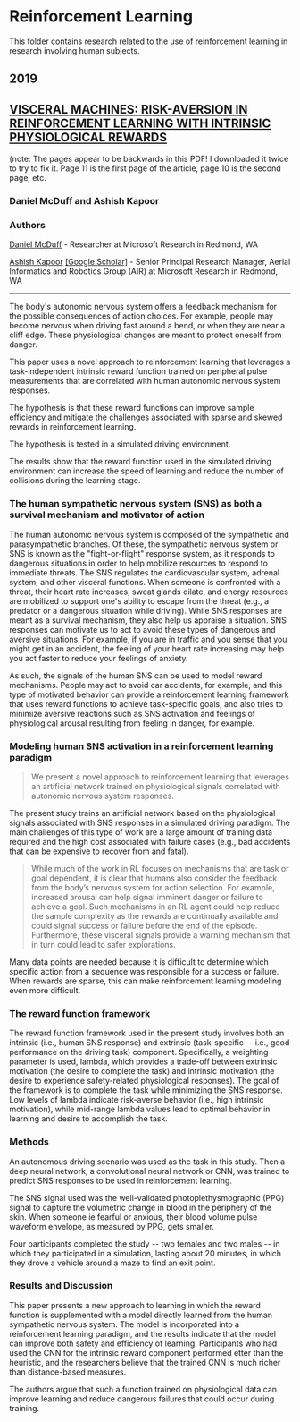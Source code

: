 
# Reinforcement Learning

This folder contains research related to the use of reinforcement learning in research involving human subjects.

## 2019

##  [VISCERAL MACHINES: RISK-AVERSION IN REINFORCEMENT LEARNING WITH INTRINSIC PHYSIOLOGICAL REWARDS](McDuff_Kapoor.pdf)

(note: The pages appear to be backwards in this PDF! I downloaded it twice to try to fix it.  Page 11 is the first page of the article, page 10 is the second page, etc.

### Daniel McDuff and Ashish Kapoor

### Authors

[Daniel McDuff](https://www.microsoft.com/en-us/research/people/damcduff/) - Researcher at Microsoft Research in Redmond, WA

[Ashish Kapoor](https://www.microsoft.com/en-us/research/people/akapoor/) [[Google Scholar]](https://scholar.google.com/citations?user=4D1n8scAAAAJ&hl=en) - Senior Principal Research Manager, Aerial Informatics and Robotics Group (AIR) at Microsoft Research in Redmond, WA

---

The body's autonomic nervous system offers a feedback mechanism for the possible consequences of action choices.  For example, people may become nervous when driving fast around a bend, or when they are near a cliff edge.  These physiological changes are meant to protect oneself from danger.  

This paper uses a novel approach to reinforcement learning that leverages a task-independent intrinsic reward function trained on peripheral pulse measurements that are correlated with human autonomic nervous system responses.

The hypothesis is that these reward functions can improve sample efficiency and mitigate the challenges associated with sparse and skewed rewards in reinforcement learning.

The hypothesis is tested in a simulated driving environment.  

The results show that the reward function used in the simulated driving environment can increase the speed of learning and reduce the number of collisions during the learning stage.

### The human sympathetic nervous system (SNS) as both a survival mechanism and motivator of action

The human autonomic nervous system is composed of the sympathetic and parasympathetic branches.  Of these, the sympathetic nervous system or SNS is known as the "fight-or-flight" response system, as it responds to dangerous situations in order to help mobilize resources to respond to immediate threats.  The SNS regulates the cardiovascular system, adrenal system, and other visceral functions.  When someone is confronted with a threat, their heart rate increases, sweat glands dilate, and energy resources are mobilized to support one's ability to escape from the threat (e.g., a predator or a dangerous situation while driving).  While SNS responses are meant as a survival mechanism, they also help us appraise a situation.  SNS responses can motivate us to act to avoid these types of dangerous and aversive situations.  For example, if you are in traffic and you sense that you might get in an accident, the feeling of your heart rate increasing may help you act faster to reduce your feelings of anxiety.

As such, the signals of the human SNS can be used to model reward mechanisms.  People may act to avoid car accidents, for example, and this type of motivated behavior can provide a reinforcement learning framework that uses reward functions to achieve task-specific goals, and also tries to minimize aversive reactions such as SNS activation and feelings of physiological arousal resulting from feeling in danger, for example.


### Modeling human SNS activation in a reinforcement learning paradigm

> We present a novel approach to reinforcement learning that leverages an artificial network trained on physiological signals correlated with autonomic nervous system responses.

The present study trains an artificial network based on the physiological signals associated with SNS responses in a simulated driving paradigm.  The main challenges of this type of work are a large amount of training data required and the high cost associated with failure cases (e.g., bad accidents that can be expensive to recover from and fatal).  

> While much of the work in RL focuses on mechanisms that are task or goal dependent, it is clear that humans also consider the feedback from the body’s nervous system for action selection. For example, increased arousal can help signal imminent danger or failure to achieve a goal. Such mechanisms in an RL agent could help reduce the sample complexity as the rewards are continually available and could signal success or failure before the end of the episode. Furthermore, these visceral signals provide a warning mechanism that in turn could lead to safer explorations.

Many data points are needed because it is difficult to determine which specific action from a sequence was responsible for a success or failure.  When rewards are sparse, this can make reinforcement learning modeling even more difficult.

### The reward function framework 

The reward function framework used in the present study involves both an intrinsic (i.e., human SNS response) and extrinsic (task-specific -- i.e., good performance on the driving task) component.  Specifically, a weighting parameter is used, lambda, which provides a trade-off between extrinsic motivation (the desire to complete the task) and intrinsic motivation (the desire to experience safety-related physiological responses).  The goal of the framework is to complete the task while minimizing the SNS response.  Low levels of lambda indicate risk-averse behavior (i.e., high intrinsic motivation), while mid-range lambda values lead to optimal behavior in learning and desire to accomplish the task.

### Methods

An autonomous driving scenario was used as the task in this study.  Then a deep neural network, a convolutional neural network or CNN, was trained to predict SNS responses to be used in reinforcement learning.

The SNS signal used was the well-validated photoplethysmographic (PPG) signal to capture the volumetric change in blood in the periphery of the skin.  When someone ie fearful or anxious, their blood volume pulse waveform envelope, as measured by PPG, gets smaller.

Four participants completed the study -- two females and two males -- in which they participated in a simulation, lasting about 20 minutes, in which they drove a vehicle around a maze to find an exit point.

### Results and Discussion

This paper presents a new approach to learning in which the reward function is supplemented with a model directly learned from the human sympathetic nervous system.  The model is incorporated into a reinforcement learning paradigm, and the results indicate that the model can improve both safety and efficiency of learning.  Participants who had used the CNN for the intrinsic reward component performed etter than the heuristic, and the researchers believe that the trained CNN is much richer than distance-based measures.

The authors argue that such a function trained on physiological data can improve learning and reduce dangerous failures that could occur during training.

